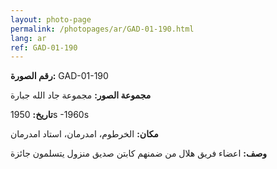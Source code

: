 ```yaml
---
layout: photo-page
permalink: /photopages/ar/GAD-01-190.html
lang: ar
ref: GAD-01-190
---
```


**رقم الصورة:** GAD-01-190

**مجموعة الصور:** مجموعة جاد الله جبارة

**تاريخ:** 1950s -1960s

**مكان:** الخرطوم، امدرمان، استاد امدرمان

**وصف:**  اعضاء فريق هلال من ضمنهم كابتن صديق منزول يتسلمون جائزة
